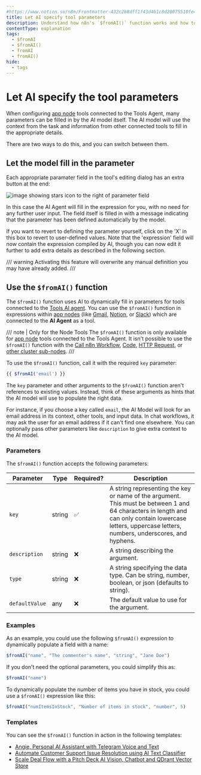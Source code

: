 ```yaml
---
#https://www.notion.so/n8n/Frontmatter-432c2b8dff1f43d4b1c8d20075510fe4
title: Let AI specify tool parameters
description: Understand how n8n's `$fromAI()` function works and how to use it to dynamically populate parameters for AI app tools, or use the 
contentType: explanation
tags:
  - $fromAI
  - $fromAI()
  - fromAI
  - fromAI()
hide:
  - tags
---
```


# Let AI specify the tool parameters

When configuring [app node](/integrations/builtin/app-nodes/) tools connected to the Tools Agent, many parameters can be filled in by the AI model itself. The AI model will use the context from the task and information from other connected tools to fill in the appropriate details.

There are two ways to do this, and you can switch between them.

## Let the model fill in the parameter

Each appropriate paramater field in the tool's editing dialog has an extra button at the end:

![image showing stars icon to the right of parameter field](/_images/advanced-ai/ai-stars.png)

In this case the AI Agent will fill in the expression for you, with no need for any further user input.
The field itself is filled in with a message indicating that the parameter has been defined automatically by the model.

If you want to revert to defining the parameter yourself, click on the 'X' in this box to revert to user-defined values. Note that the 'expression' field will now contain the expression compiled by AI, though you can now edit it further to add extra details as described in the following section.

/// warning 
Activating this feature will overwrite any manual definition you may have already added.
///

## Use the `$fromAI()` function 

The `$fromAI()` function uses AI to dynamically fill in parameters for tools connected to the [Tools AI agent](/integrations/builtin/cluster-nodes/root-nodes/n8n-nodes-langchain.agent/tools-agent/).  You can use the `$fromAI()` function in expressions within [app nodes](/integrations/builtin/app-nodes/) (like [Gmail](/integrations/builtin/app-nodes/n8n-nodes-base.gmail/), [Notion](/integrations/builtin/app-nodes/n8n-nodes-base.notion/), or [Slack](/integrations/builtin/app-nodes/n8n-nodes-base.slack/)) which are connected to the **AI Agent** as a tool.

/// note | Only for the Node Tools
The `$fromAI()` function is only available for [app node](/integrations/builtin/app-nodes/) tools connected to the Tools Agent. It isn't possible to use the `$fromAI()` function with the [Call n8n Workflow](/integrations/builtin/cluster-nodes/sub-nodes/n8n-nodes-langchain.toolworkflow/), [Code](/integrations/builtin/cluster-nodes/sub-nodes/n8n-nodes-langchain.toolcode/), [HTTP Request](/integrations/builtin/cluster-nodes/sub-nodes/n8n-nodes-langchain.toolhttprequest/), or [other cluster sub-nodes](/integrations/builtin/cluster-nodes/sub-nodes/).
///

To use the `$fromAI()` function, call it with the required `key` parameter:

```javascript
{{ $fromAI('email') }}
```

The `key` parameter and other arguments to the `$fromAI()` function aren't references to existing values. Instead, think of these arguments as hints that the AI model will use to populate the right data.

For instance, if you choose a key called `email`, the AI Model will look for an email address in its context, other tools, and input data. In chat workflows, it may ask the user for an email address if it can't find one elsewhere. You can optionally pass other parameters like `description` to give extra context to the AI model.

### Parameters

The `$fromAI()` function accepts the following parameters:

<!-- vale off -->

| Parameter | Type | Required? | Description |
| --------- | ---- | --------- | ----------- |
| `key` | string | :white_check_mark: | A string representing the key or name of the argument. This must be between 1 and 64 characters in length and can only contain lowercase letters, uppercase letters, numbers, underscores, and hyphens. |
| `description` | string | :x: | A string describing the argument. |
| `type` | string | :x: | A string specifying the data type. Can be string, number, boolean, or json (defaults to string). |
| `defaultValue` | any | :x: | The default value to use for the argument. |

<!-- vale on -->

### Examples

As an example, you could use the following `$fromAI()` expression to dynamically populate a field with a name:

```javascript
$fromAI("name", "The commenter's name", "string", "Jane Doe")
```

If you don't need the optional parameters, you could simplify this as:

```javascript
$fromAI("name")
```

To dynamically populate the number of items you have in stock, you could use a `$fromAI()` expression like this:

```javascript
$fromAI("numItemsInStock", "Number of items in stock", "number", 5)
```

### Templates

You can see the `$fromAI()` function in action in the following templates:

* [Angie, Personal AI Assistant with Telegram Voice and Text](https://n8n.io/workflows/2462-angie-personal-ai-assistant-with-telegram-voice-and-text/)
* [Automate Customer Support Issue Resolution using AI Text Classifier](https://n8n.io/workflows/2468-automate-customer-support-issue-resolution-using-ai-text-classifier/)
* [Scale Deal Flow with a Pitch Deck AI Vision, Chatbot and QDrant Vector Store](https://n8n.io/workflows/2464-scale-deal-flow-with-a-pitch-deck-ai-vision-chatbot-and-qdrant-vector-store/)
